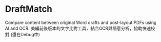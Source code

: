# DraftMatch
Compare content between original Word drafts and post-layout PDFs using AI and OCR. 美編前後版本的文字比對工具，結合OCR與語意分析，協助快速校對
(還在Debug中)
